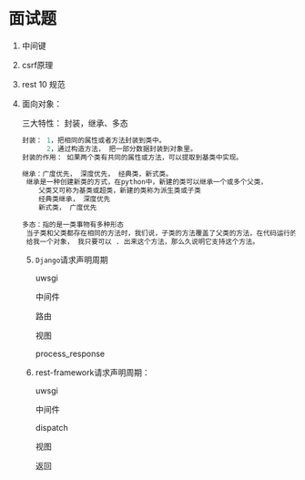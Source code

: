 #  面试题

1. 中间键

2. csrf原理

3. rest 10 规范

4. 面向对象：

   三大特性： 封装，继承、多态

   ``` python
   封装： 1，把相同的属性或者方法封装到类中。
         2，通过构造方法， 把一部分数据封装到对象里。
   封装的作用： 如果两个类有共同的属性或方法，可以提取到基类中实现。
   
   继承：广度优先， 深度优先， 经典类，新式类。
   	继承是一种创建新类的方式，在python中，新建的类可以继承一个或多个父类，
       父类又可称为基类或超类，新建的类称为派生类或子类
       经典类继承， 深度优先
       新式类， 广度优先
       
   多态：指的是一类事物有多种形态 
   	当子类和父类都存在相同的方法时，我们说，子类的方法覆盖了父类的方法，在代码运行的时候，总是会调用子类的方法。这样，我们就获得了继承的另一个好处：多态。 
   	给我一个对象， 我只要可以 . 出来这个方法，那么久说明它支持这个方法。
   
   ```

   5. `Django`请求声明周期

      uwsgi

      中间件

      路由

      视图

      process_response

   6. rest-framework请求声明周期：

       uwsgi

      中间件

      dispatch

      视图

      返回

    		